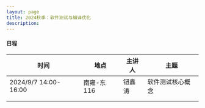```yaml
---
layout: page
title: 2024秋季：软件测试与编译优化
description: 
---
```


#### 日程

| 时间                 | 地点       | 主讲人 | 主题             |
| -------------------- | ---------- | ------ | ---------------- |
| 2024/9/7 14:00-16:00 | 南雍-东116 | 钮鑫涛 | 软件测试核心概念 |
|                      |            |        |                  |
|                      |            |        |                  |
